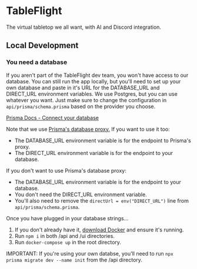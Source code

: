 # TableFlight

The virtual tabletop we all want, with AI and Discord integration.

## Local Development

### You need a database
If you aren't part of the TableFlight dev team, you won't have access to our database. You can still run the app locally, but you'll need to set up your own database and paste in it's URL for the DATABASE_URL and DIRECT_URL environment variables. We use Postgres, but you can use whatever you want. Just make sure to change the configuration in `api/prisma/schema.prisma` based on the provider you choose.

[Prisma Docs - Connect your database](https://www.prisma.io/docs/getting-started/setup-prisma/start-from-scratch/relational-databases/connect-your-database-typescript-postgresql)

Note that we use [Prisma's database proxy.](https://cloud.prisma.io/) If you want to use it too:
* The DATABASE_URL environment variable is for the endpoint to Prisma's proxy. 
* The DIRECT_URL environment variable is for the endpoint to your database.

If you don't want to use Prisma's database proxy:
* The DATABASE_URL environment variable is for the endpoint to your database.
* You don't need the DIRECT_URL environment variable.
* You'll also need to remove the `directUrl = env("DIRECT_URL")` line from `api/prisma/schema.prisma`.

Once you have plugged in your database strings...

1. If you don't already have it, [download Docker](https://docs.docker.com/get-docker/) and ensure it's running.
2. Run `npm i` in both /api and /ui directories.
3. Run `docker-compose up` in the root directory.

IMPORTANT: If you're using your own databse, you'll need to run `npx prisma migrate dev --name init` from the /api directory.
